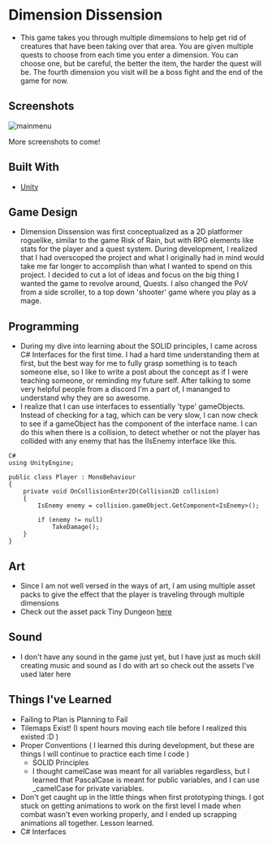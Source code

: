 # Dimension Dissension

- This game takes you through multiple dimemsions to help get rid of creatures that have been taking over that area. You are given multiple quests to choose from each time you enter a dimension. You can choose one, but be careful, the better the item, the harder the quest will be. The fourth dimension you visit will be a boss fight and the end of the game for now.

## Screenshots
![mainmenu](https://user-images.githubusercontent.com/53247675/213339033-7db54dcf-87d9-4a1d-9a55-3bf8990622ce.PNG)

More screenshots to come!

## Built With

* [Unity](www.unity.com)

## Game Design

- Dimension Dissension was first conceptualized as a 2D platformer roguelike, similar to the game Risk of Rain, but with RPG elements like stats for the player and a quest system. During development, I realized that I had overscoped the project and what I originally had in mind would take me far longer to accomplish than what I wanted to spend on this project. I decided to cut a lot of ideas and focus on the big thing I wanted the game to revolve around, Quests. I also changed the PoV from a side scroller, to a top down 'shooter' game where you play as a mage.

## Programming
- During my dive into learning about the SOLID principles, I came across C# Interfaces for the first time. I had a hard time understanding them at first, but the best way for me to fully grasp something is to teach someone else, so I like to write a post about the concept as if I were teaching someone, or reminding my future self. After talking to some very helpful people from a discord I'm a part of, I mananged to understand why they are so awesome.
- I realize that I can use interfaces to essentially 'type' gameObjects. Instead of checking for a tag, which can be very slow, I can now check to see if a gameObject has the component of the interface name. I can do this when there is a collision, to detect whether or not the player has collided with any enemy that has the IIsEnemy interface like this.
```
C#
using UnityEngine;

public class Player : MonoBehaviour
{
    private void OnCollisionEnter2D(Collision2D collision)
    {
        IsEnemy enemy = collision.gameObject.GetComponent<IsEnemy>();

        if (enemy != null)
            TakeDamage();
    }
}
```

## Art
- Since I am not well versed in the ways of art, I am using multiple asset packs to give the effect that the player is traveling through multiple dimensions
- Check out the asset pack Tiny Dungeon [here](https://www.kenney.nl/assets/tiny-dungeon)

## Sound
- I don't have any sound in the game just yet, but I have just as much skill creating music and sound as I do with art so check out the assets I've used later here

## Things I've Learned

- Failing to Plan is Planning to Fail
- Tilemaps Exist! (I spent hours moving each tile before I realized this existed :D )
- Proper Conventions ( I learned this during development, but these are things I will continue to practice each time I code )
  - SOLID Principles
  - I thought camelCase was meant for all variables regardless, but I learned that PascalCase is meant for public variables, and I can use _camelCase for private variables.
- Don't get caught up in the little things when first prototyping things. I got stuck on getting animations to work on the first level I made when combat wasn't even working properly, and I ended up scrapping animations all together. Lesson learned.
- C# Interfaces

